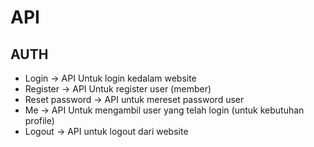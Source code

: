 # API

## AUTH

- Login -> API Untuk login kedalam website
- Register -> API Untuk register user (member)
- Reset password -> API untuk mereset password user
- Me -> API Untuk mengambil user yang telah login (untuk kebutuhan profile)
- Logout -> API untuk logout dari website
